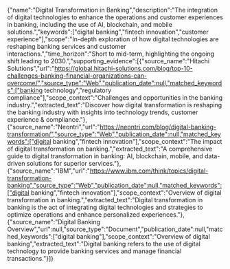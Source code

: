 {"name":"Digital Transformation in Banking","description":"The integration of digital technologies to enhance the operations and customer experiences in banking, including the use of AI, blockchain, and mobile solutions.","keywords":["digital banking","fintech innovation","customer experience"],"scope":"In-depth exploration of how digital technologies are reshaping banking services and customer interactions.","time_horizon":"Short to mid-term, highlighting the ongoing shift leading to 2030.","supporting_evidence":[{"source_name":"Hitachi Solutions","url":"https://global.hitachi-solutions.com/blog/top-10-challenges-banking-financial-organizations-can-overcome/","source_type":"Web","publication_date":null,"matched_keywords":["banking technology","regulatory compliance"],"scope_context":"Challenges and opportunities in the banking industry.","extracted_text":"Discover how digital transformation is reshaping the banking industry with insights into technology trends, customer experience & compliance."},{"source_name":"Neontri","url":"https://neontri.com/blog/digital-banking-transformation/","source_type":"Web","publication_date":null,"matched_keywords":["digital banking","fintech innovation"],"scope_context":"The impact of digital transformation on banking.","extracted_text":"A comprehensive guide to digital transformation in banking: AI, blockchain, mobile, and data-driven solutions for superior services."},{"source_name":"IBM","url":"https://www.ibm.com/think/topics/digital-transformation-banking","source_type":"Web","publication_date":null,"matched_keywords":["digital banking","fintech innovation"],"scope_context":"Overview of digital transformation in banking.","extracted_text":"Digital transformation in banking is the act of integrating digital technologies and strategies to optimize operations and enhance personalized experiences."},{"source_name":"Digital Banking Overview","url":null,"source_type":"Document","publication_date":null,"matched_keywords":["digital banking"],"scope_context":"Overview of digital banking","extracted_text":"Digital banking refers to the use of digital technology to provide banking services and manage financial transactions."}]}